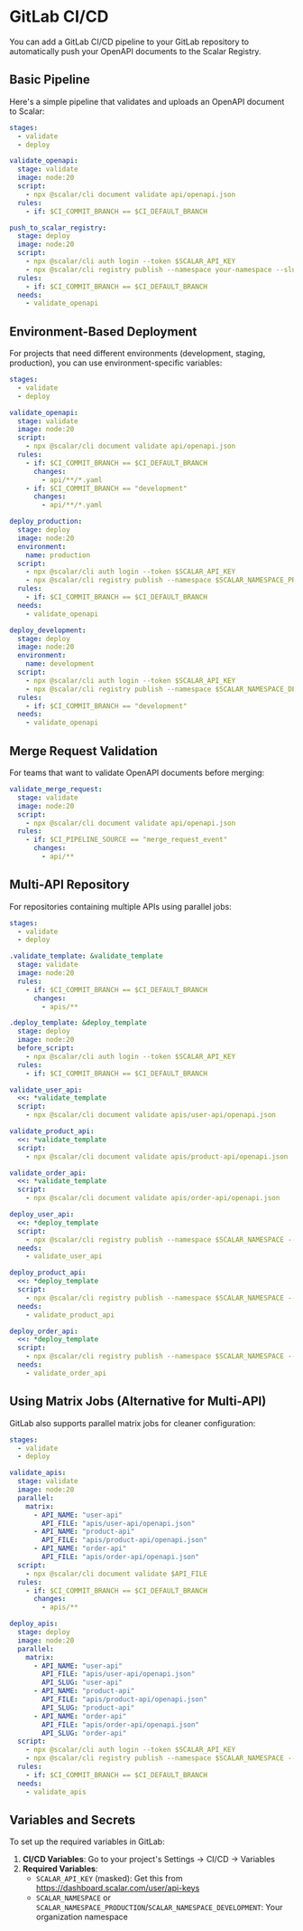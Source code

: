# GitLab CI/CD

You can add a GitLab CI/CD pipeline to your GitLab repository to automatically push your OpenAPI documents to the Scalar Registry.

## Basic Pipeline

Here's a simple pipeline that validates and uploads an OpenAPI document to Scalar:

```yaml
stages:
  - validate
  - deploy

validate_openapi:
  stage: validate
  image: node:20
  script:
    - npx @scalar/cli document validate api/openapi.json
  rules:
    - if: $CI_COMMIT_BRANCH == $CI_DEFAULT_BRANCH

push_to_scalar_registry:
  stage: deploy
  image: node:20
  script:
    - npx @scalar/cli auth login --token $SCALAR_API_KEY
    - npx @scalar/cli registry publish --namespace your-namespace --slug your-slug api/openapi.json
  rules:
    - if: $CI_COMMIT_BRANCH == $CI_DEFAULT_BRANCH
  needs:
    - validate_openapi
```

## Environment-Based Deployment

For projects that need different environments (development, staging, production), you can use environment-specific variables:

```yaml
stages:
  - validate
  - deploy

validate_openapi:
  stage: validate
  image: node:20
  script:
    - npx @scalar/cli document validate api/openapi.json
  rules:
    - if: $CI_COMMIT_BRANCH == $CI_DEFAULT_BRANCH
      changes:
        - api/**/*.yaml
    - if: $CI_COMMIT_BRANCH == "development"
      changes:
        - api/**/*.yaml

deploy_production:
  stage: deploy
  image: node:20
  environment:
    name: production
  script:
    - npx @scalar/cli auth login --token $SCALAR_API_KEY
    - npx @scalar/cli registry publish --namespace $SCALAR_NAMESPACE_PRODUCTION --slug your-api-slug api/openapi.json
  rules:
    - if: $CI_COMMIT_BRANCH == $CI_DEFAULT_BRANCH
  needs:
    - validate_openapi

deploy_development:
  stage: deploy
  image: node:20
  environment:
    name: development
  script:
    - npx @scalar/cli auth login --token $SCALAR_API_KEY
    - npx @scalar/cli registry publish --namespace $SCALAR_NAMESPACE_DEVELOPMENT --slug your-api-slug api/openapi.json
  rules:
    - if: $CI_COMMIT_BRANCH == "development"
  needs:
    - validate_openapi
```

## Merge Request Validation

For teams that want to validate OpenAPI documents before merging:

```yaml
validate_merge_request:
  stage: validate
  image: node:20
  script:
    - npx @scalar/cli document validate api/openapi.json
  rules:
    - if: $CI_PIPELINE_SOURCE == "merge_request_event"
      changes:
        - api/**
```

## Multi-API Repository

For repositories containing multiple APIs using parallel jobs:

```yaml
stages:
  - validate
  - deploy

.validate_template: &validate_template
  stage: validate
  image: node:20
  rules:
    - if: $CI_COMMIT_BRANCH == $CI_DEFAULT_BRANCH
      changes:
        - apis/**

.deploy_template: &deploy_template
  stage: deploy
  image: node:20
  before_script:
    - npx @scalar/cli auth login --token $SCALAR_API_KEY
  rules:
    - if: $CI_COMMIT_BRANCH == $CI_DEFAULT_BRANCH

validate_user_api:
  <<: *validate_template
  script:
    - npx @scalar/cli document validate apis/user-api/openapi.json

validate_product_api:
  <<: *validate_template
  script:
    - npx @scalar/cli document validate apis/product-api/openapi.json

validate_order_api:
  <<: *validate_template
  script:
    - npx @scalar/cli document validate apis/order-api/openapi.json

deploy_user_api:
  <<: *deploy_template
  script:
    - npx @scalar/cli registry publish --namespace $SCALAR_NAMESPACE --slug user-api apis/user-api/openapi.json
  needs:
    - validate_user_api

deploy_product_api:
  <<: *deploy_template
  script:
    - npx @scalar/cli registry publish --namespace $SCALAR_NAMESPACE --slug product-api apis/product-api/openapi.json
  needs:
    - validate_product_api

deploy_order_api:
  <<: *deploy_template
  script:
    - npx @scalar/cli registry publish --namespace $SCALAR_NAMESPACE --slug order-api apis/order-api/openapi.json
  needs:
    - validate_order_api
```

## Using Matrix Jobs (Alternative for Multi-API)

GitLab also supports parallel matrix jobs for cleaner configuration:

```yaml
stages:
  - validate
  - deploy

validate_apis:
  stage: validate
  image: node:20
  parallel:
    matrix:
      - API_NAME: "user-api"
        API_FILE: "apis/user-api/openapi.json"
      - API_NAME: "product-api"
        API_FILE: "apis/product-api/openapi.json"
      - API_NAME: "order-api"
        API_FILE: "apis/order-api/openapi.json"
  script:
    - npx @scalar/cli document validate $API_FILE
  rules:
    - if: $CI_COMMIT_BRANCH == $CI_DEFAULT_BRANCH
      changes:
        - apis/**

deploy_apis:
  stage: deploy
  image: node:20
  parallel:
    matrix:
      - API_NAME: "user-api"
        API_FILE: "apis/user-api/openapi.json"
        API_SLUG: "user-api"
      - API_NAME: "product-api"
        API_FILE: "apis/product-api/openapi.json"
        API_SLUG: "product-api"
      - API_NAME: "order-api"
        API_FILE: "apis/order-api/openapi.json"
        API_SLUG: "order-api"
  script:
    - npx @scalar/cli auth login --token $SCALAR_API_KEY
    - npx @scalar/cli registry publish --namespace $SCALAR_NAMESPACE --slug $API_SLUG $API_FILE
  rules:
    - if: $CI_COMMIT_BRANCH == $CI_DEFAULT_BRANCH
  needs:
    - validate_apis
```

## Variables and Secrets

To set up the required variables in GitLab:

1. **CI/CD Variables**: Go to your project's Settings → CI/CD → Variables
2. **Required Variables**:
   - `SCALAR_API_KEY` (masked): Get this from https://dashboard.scalar.com/user/api-keys
   - `SCALAR_NAMESPACE` or `SCALAR_NAMESPACE_PRODUCTION`/`SCALAR_NAMESPACE_DEVELOPMENT`: Your organization namespace
